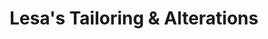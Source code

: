 ---
title: "Lesa's Tailoring & Alterations"
url: /mobile/lesas-tailoring-und-alterations/
shop: Schneiderei
---